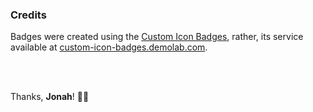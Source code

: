 ### Credits

Badges were created using the [Custom Icon Badges](https://github.com/DenverCoder1/custom-icon-badges), rather, its service available at [custom-icon-badges.demolab.com](custom-icon-badges.demolab.com).

<br>
<br>

Thanks, **Jonah**! 🙌🏼